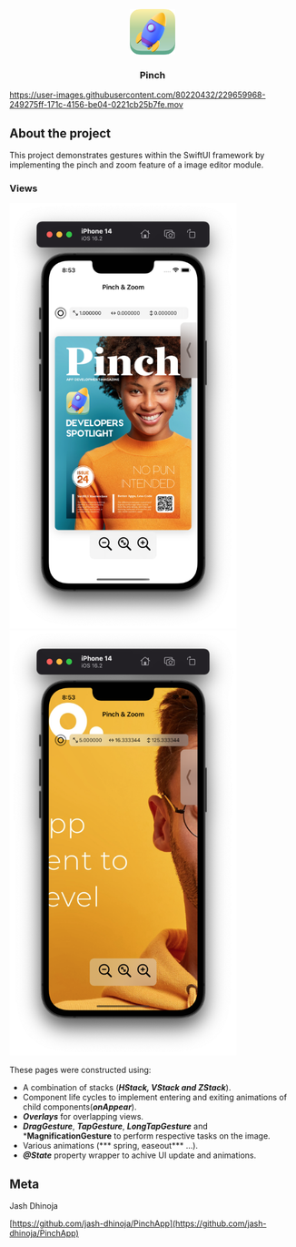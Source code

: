 
<p align="center">
    <img src="Icon-App-iTunes.png" alt="Logo" width="80" height="80">
</p>
  <h3 align="center">Pinch</h3>

https://user-images.githubusercontent.com/80220432/229659968-249275ff-171c-4156-be04-0221cb25b7fe.mov

## About the project

This project demonstrates gestures within the SwiftUI framework by implementing the pinch and zoom feature of a image editor module. 

### Views

<p align="row">
  <img src="pinch_mainview.png" width=400>
  <img src="pinch_secondaryview.png" width=400>
 </p>
  
  These pages were constructed using:
  
  * A combination of stacks (***HStack, VStack and ZStack***).
  * Component life cycles to implement entering and exiting animations of child components(***onAppear***).
  * ***Overlays*** for overlapping views.
  * ***DragGesture***, ***TapGesture***, ***LongTapGesture*** and ***MagnificationGesture** to perform respective tasks on the image.
  * Various animations (*** spring, easeout*** ...).
  * ***@State*** property wrapper to achive UI update and animations.


## Meta

Jash Dhinoja

[https://github.com/jash-dhinoja/PinchApp](https://github.com/jash-dhinoja/PinchApp)
